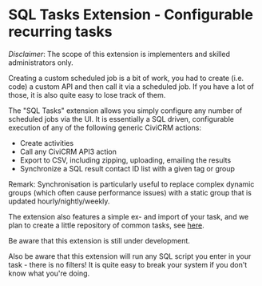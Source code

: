 # SQL Tasks Extension - Configurable recurring tasks

*Disclaimer*: The scope of this extension is implementers and skilled
administrators only.

Creating a custom scheduled job is a bit of work, you had to create (i.e. code)
a custom API and then call it via a scheduled job. If you have a lot of those,
it is also quite easy to lose track of them.

The "SQL Tasks" extension allows you simply configure any number of scheduled
jobs via the UI. It is essentially a SQL driven, configurable execution of any
of the following generic CiviCRM actions:

- Create activities
- Call any CiviCRM API3 action
- Export to CSV, including zipping, uploading, emailing the results
- Synchronize a SQL result contact ID list with a given tag or group

Remark: Synchronisation is particularly useful to replace complex dynamic groups
(which often cause performance issues) with a static group that is updated
hourly/nightly/weekly.

The extension also features a simple ex- and import of your task, and we plan to
create a little repository of common tasks, see
[here](https://github.com/systopia/de.systopia.sqltasks/tree/master/tasks/readme.md).

Be aware that this extension is still under development.

Also be aware that this extension will run any SQL script you enter in your
task - there is no filters! It is quite easy to break your system if you don't
know what you're doing.
